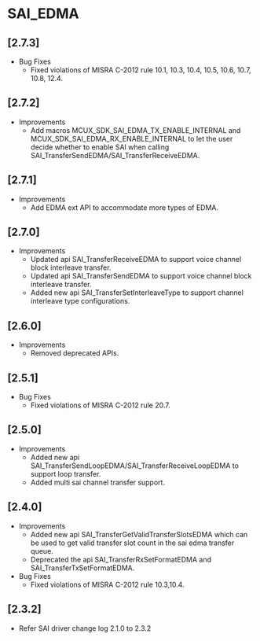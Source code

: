 # SAI_EDMA

## [2.7.3]

- Bug Fixes
  - Fixed violations of MISRA C-2012 rule 10.1, 10.3, 10.4, 10.5, 10.6, 10.7, 10.8, 12.4.

## [2.7.2]

- Improvements
  - Add macros MCUX_SDK_SAI_EDMA_TX_ENABLE_INTERNAL and MCUX_SDK_SAI_EDMA_RX_ENABLE_INTERNAL to let the user decide whether to enable SAI when calling SAI_TransferSendEDMA/SAI_TransferReceiveEDMA.

## [2.7.1]

- Improvements
  - Add EDMA ext API to accommodate more types of EDMA.

## [2.7.0]

- Improvements
  - Updated api SAI_TransferReceiveEDMA to support voice channel block interleave transfer.
  - Updated api SAI_TransferSendEDMA to support voice channel block interleave transfer.
  - Added new api SAI_TransferSetInterleaveType to support channel interleave type configurations.

## [2.6.0]

- Improvements
  - Removed deprecated APIs.

## [2.5.1]

- Bug Fixes
  - Fixed violations of MISRA C-2012 rule 20.7.

## [2.5.0]

- Improvements
  - Added new api SAI_TransferSendLoopEDMA/SAI_TransferReceiveLoopEDMA to support loop transfer.
  - Added multi sai channel transfer support.

## [2.4.0]

- Improvements
  - Added new api SAI_TransferGetValidTransferSlotsEDMA which can be used to get valid transfer slot count in the sai edma transfer queue.
  - Deprecated the api SAI_TransferRxSetFormatEDMA and SAI_TransferTxSetFormatEDMA.
- Bug Fixes
  - Fixed violations of MISRA C-2012 rule 10.3,10.4.

## [2.3.2]

- Refer SAI driver change log 2.1.0 to 2.3.2
